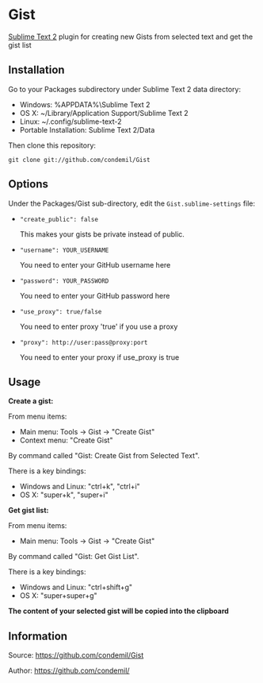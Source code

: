 Gist
====

[Sublime Text 2](http://www.sublimetext.com/) plugin for creating new Gists from selected text and get the gist list

Installation
-----------

Go to your Packages subdirectory under Sublime Text 2 data directory:

* Windows: %APPDATA%\Sublime Text 2
* OS X: ~/Library/Application Support/Sublime Text 2
* Linux: ~/.config/sublime-text-2
* Portable Installation: Sublime Text 2/Data

Then clone this repository:

    git clone git://github.com/condemil/Gist

Options
-------

Under the Packages/Gist sub-directory, edit the `Gist.sublime-settings` file:

*   `"create_public": false`

    This makes your gists be private instead of public.

*   `"username": YOUR_USERNAME`

    You need to enter your GitHub username here

*   `"password": YOUR_PASSWORD`

    You need to enter your GitHub password here

*   `"use_proxy": true/false`

    You need to enter proxy 'true' if you use a proxy
 
*   `"proxy": http://user:pass@proxy:port`

    You need to enter your proxy if use_proxy is true

   

Usage
-----
**Create a  gist:**

From menu items:

* Main menu: Tools -> Gist -> "Create Gist"
* Context menu: "Create Gist"

By command called "Gist: Create Gist from Selected Text".

There is a key bindings:

* Windows and Linux: "ctrl+k", "ctrl+i"
* OS X: "super+k", "super+i"

**Get gist list:**

From menu items:

* Main menu: Tools -> Gist -> "Create Gist"

By command called "Gist: Get Gist List".

There is a key bindings:

* Windows and Linux: "ctrl+shift+g"
* OS X: "super+super+g"

**The content of your selected gist will be copied into the clipboard**

Information
-----------

Source: https://github.com/condemil/Gist

Author: https://github.com/condemil/
